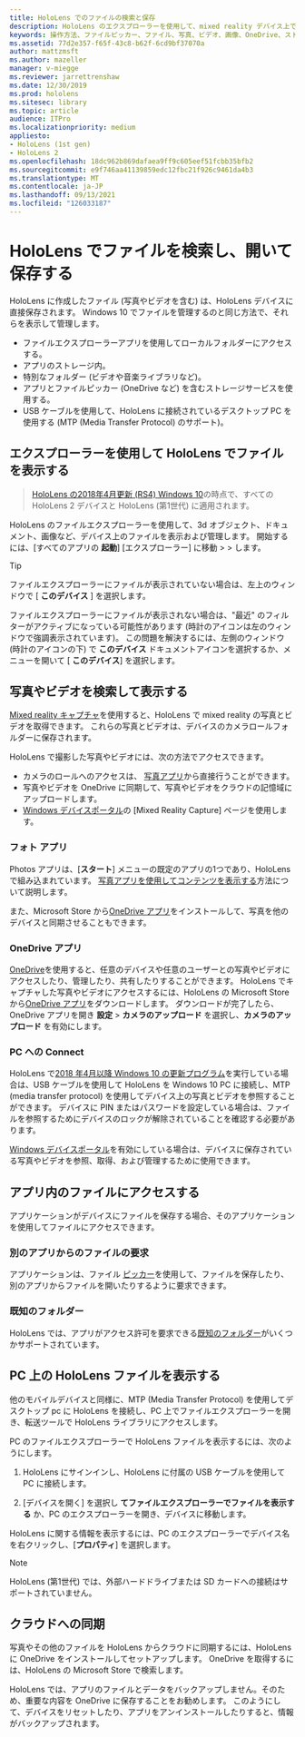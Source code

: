 ```yaml
---
title: HoloLens でのファイルの検索と保存
description: HoloLens のエクスプローラーを使用して、mixed reality デバイス上でファイルを開いて表示し、管理する方法について説明します。
keywords: 操作方法、ファイルピッカー、ファイル、写真、ビデオ、画像、OneDrive、ストレージ、ファイルエクスプローラー、hololens
ms.assetid: 77d2e357-f65f-43c8-b62f-6cd9bf37070a
author: mattzmsft
ms.author: mazeller
manager: v-miegge
ms.reviewer: jarrettrenshaw
ms.date: 12/30/2019
ms.prod: hololens
ms.sitesec: library
ms.topic: article
audience: ITPro
ms.localizationpriority: medium
appliesto:
- HoloLens (1st gen)
- HoloLens 2
ms.openlocfilehash: 18dc962b869dafaea9ff9c605eef51fcbb35bfb2
ms.sourcegitcommit: e9f746aa41139859edc12fbc21f926c9461da4b3
ms.translationtype: MT
ms.contentlocale: ja-JP
ms.lasthandoff: 09/13/2021
ms.locfileid: "126033187"
---
```

# <a name="find-open-and-save-files-on-hololens"></a>HoloLens でファイルを検索し、開いて保存する

HoloLens に作成したファイル (写真やビデオを含む) は、HoloLens デバイスに直接保存されます。 Windows 10 でファイルを管理するのと同じ方法で、それらを表示して管理します。

- ファイルエクスプローラーアプリを使用してローカルフォルダーにアクセスする。
- アプリのストレージ内。
- 特別なフォルダー (ビデオや音楽ライブラリなど)。
- アプリとファイルピッカー (OneDrive など) を含むストレージサービスを使用する。
- USB ケーブルを使用して、HoloLens に接続されているデスクトップ PC を使用する (MTP (Media Transfer Protocol) のサポート)。

## <a name="view-files-on-hololens-using-file-explorer"></a>エクスプローラーを使用して HoloLens でファイルを表示する

> [HoloLens の2018年4月更新 (RS4) Windows 10](/windows/mixed-reality/release-notes-april-2018)の時点で、すべての HoloLens 2 デバイスと HoloLens (第1世代) に適用されます。

HoloLens のファイルエクスプローラーを使用して、3d オブジェクト、ドキュメント、画像など、デバイス上のファイルを表示および管理します。 開始するには、[すべてのアプリの **起動**] [エクスプローラー] に移動   >     >  します。

> [!TIP]
> ファイルエクスプローラーにファイルが表示されていない場合は、左上のウィンドウで [ **このデバイス** ] を選択します。

ファイルエクスプローラーにファイルが表示されない場合は、"最近" のフィルターがアクティブになっている可能性があります (時計のアイコンは左のウィンドウで強調表示されています)。 この問題を解決するには、左側のウィンドウ (時計のアイコンの下) で **このデバイス** ドキュメントアイコンを選択するか、メニューを開いて [ **このデバイス**] を選択します。

## <a name="find-and-view-your-photos-and-videos"></a>写真やビデオを検索して表示する

[Mixed reality キャプチャ](holographic-photos-and-videos.md)を使用すると、HoloLens で mixed reality の写真とビデオを取得できます。  これらの写真とビデオは、デバイスのカメラロールフォルダーに保存されます。

HoloLens で撮影した写真やビデオには、次の方法でアクセスできます。

- カメラのロールへのアクセスは、 [写真アプリ](holographic-photos-and-videos.md)から直接行うことができます。
- 写真やビデオを OneDrive に同期して、写真やビデオをクラウドの記憶域にアップロードします。
- [Windows デバイスポータル](/windows/mixed-reality/using-the-windows-device-portal#mixed-reality-capture)の [Mixed Reality Capture] ページを使用します。

### <a name="photos-app"></a>フォト アプリ

Photos アプリは、[**スタート**] メニューの既定のアプリの1つであり、HoloLens で組み込まれています。 [写真アプリを使用してコンテンツを表示する](holographic-photos-and-videos.md)方法について説明します。

また、Microsoft Store から[OneDrive アプリ](https://www.microsoft.com/p/onedrive/9wzdncrfj1p3)をインストールして、写真を他のデバイスと同期させることもできます。

### <a name="onedrive-app"></a>OneDrive アプリ

[OneDrive](https://onedrive.live.com/)を使用すると、任意のデバイスや任意のユーザーとの写真やビデオにアクセスしたり、管理したり、共有したりすることができます。 HoloLens でキャプチャした写真やビデオにアクセスするには、HoloLens の Microsoft Store から[OneDrive アプリ](https://www.microsoft.com/p/onedrive/9wzdncrfj1p3)をダウンロードします。 ダウンロードが完了したら、OneDrive アプリを開き **設定**  >  **カメラのアップロード** を選択し、**カメラのアップロード** を有効にします。

### <a name="connect-to-a-pc"></a>PC への Connect

HoloLens で[2018 年4月以降 Windows 10 の更新プログラム](/windows/mixed-reality/release-notes-april-2018)を実行している場合は、USB ケーブルを使用して HoloLens を Windows 10 PC に接続し、MTP (media transfer protocol) を使用してデバイス上の写真とビデオを参照することができます。 デバイスに PIN またはパスワードを設定している場合は、ファイルを参照するためにデバイスのロックが解除されていることを確認する必要があります。  

[Windows デバイスポータル](/windows/mixed-reality/using-the-windows-device-portal)を有効にしている場合は、デバイスに保存されている写真やビデオを参照、取得、および管理するために使用できます。

## <a name="access-files-within-an-app"></a>アプリ内のファイルにアクセスする

アプリケーションがデバイスにファイルを保存する場合、そのアプリケーションを使用してファイルにアクセスできます。

### <a name="requesting-files-from-another-app"></a>別のアプリからのファイルの要求

アプリケーションは、ファイル [ピッカー](/windows/mixed-reality/app-model#file-pickers)を使用して、ファイルを保存したり、別のアプリからファイルを開いたりするように要求できます。

### <a name="known-folders"></a>既知のフォルダー

HoloLens では、アプリがアクセス許可を要求できる[既知のフォルダー](/windows/mixed-reality/app-model#known-folders)がいくつかサポートされています。

## <a name="view-hololens-files-on-your-pc"></a>PC 上の HoloLens ファイルを表示する

他のモバイルデバイスと同様に、MTP (Media Transfer Protocol) を使用してデスクトップ pc に HoloLens を接続し、PC 上でファイルエクスプローラーを開き、転送ツールで HoloLens ライブラリにアクセスします。

PC のファイルエクスプローラーで HoloLens ファイルを表示するには、次のようにします。

1. HoloLens にサインインし、HoloLens に付属の USB ケーブルを使用して PC に接続します。

1. [デバイスを開く] を選択し **てファイルエクスプローラーでファイルを表示する** か、PC のエクスプローラーを開き、デバイスに移動します。

HoloLens に関する情報を表示するには、PC のエクスプローラーでデバイス名を右クリックし、[**プロパティ**] を選択します。

> [!NOTE]
> HoloLens (第1世代) では、外部ハードドライブまたは SD カードへの接続はサポートされていません。

## <a name="sync-to-the-cloud"></a>クラウドへの同期

写真やその他のファイルを HoloLens からクラウドに同期するには、HoloLens に OneDrive をインストールしてセットアップします。 OneDrive を取得するには、HoloLens の Microsoft Store で検索します。

HoloLens では、アプリのファイルとデータをバックアップしません。そのため、重要な内容を OneDrive に保存することをお勧めします。 このようにして、デバイスをリセットしたり、アプリをアンインストールしたりすると、情報がバックアップされます。
